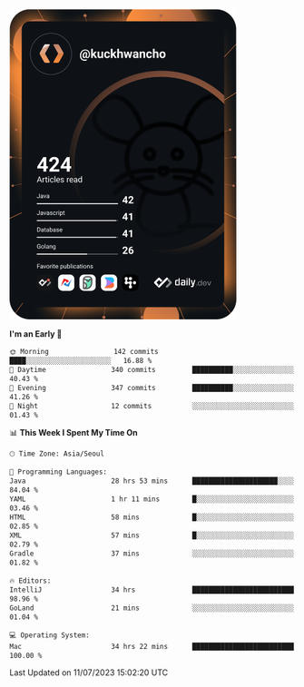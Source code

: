 <a href="https://app.daily.dev/kuckhwancho"><img src="https://github.com/kuckjwi0928/kuckjwi0928/blob/master/devcard.svg" width="400" alt="Kuckjwi Devcard"/></a>

<!--START_SECTION:waka-->
**I'm an Early 🐤** 

```text
🌞 Morning                142 commits         ████░░░░░░░░░░░░░░░░░░░░░   16.88 % 
🌆 Daytime                340 commits         ██████████░░░░░░░░░░░░░░░   40.43 % 
🌃 Evening                347 commits         ██████████░░░░░░░░░░░░░░░   41.26 % 
🌙 Night                  12 commits          ░░░░░░░░░░░░░░░░░░░░░░░░░   01.43 % 
```


📊 **This Week I Spent My Time On** 

```text
🕑︎ Time Zone: Asia/Seoul

💬 Programming Languages: 
Java                     28 hrs 53 mins      █████████████████████░░░░   84.04 % 
YAML                     1 hr 11 mins        █░░░░░░░░░░░░░░░░░░░░░░░░   03.46 % 
HTML                     58 mins             █░░░░░░░░░░░░░░░░░░░░░░░░   02.85 % 
XML                      57 mins             █░░░░░░░░░░░░░░░░░░░░░░░░   02.79 % 
Gradle                   37 mins             ░░░░░░░░░░░░░░░░░░░░░░░░░   01.82 % 

🔥 Editors: 
IntelliJ                 34 hrs              █████████████████████████   98.96 % 
GoLand                   21 mins             ░░░░░░░░░░░░░░░░░░░░░░░░░   01.04 % 

💻 Operating System: 
Mac                      34 hrs 22 mins      █████████████████████████   100.00 % 
```


 Last Updated on 11/07/2023 15:02:20 UTC
<!--END_SECTION:waka-->
